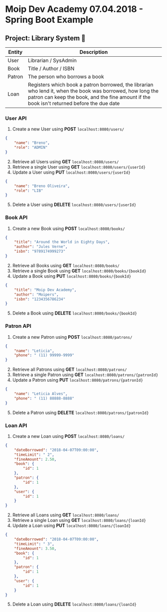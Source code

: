 # Moip Dev Academy 07.04.2018 - Spring Boot Example
## Project: Library System :book: ##

Entity | Description
------------ | -------------
User | Librarian / SysAdmin
Book | Title / Author / ISBN
Patron | The person who borrows a book
Loan | Registers which book a patron borrowed, the librarian who lend it, when the book was borrowed, how long the patron can keep the book, and the fine amount if the book isn't returned before the due date

### User API ###
1. Create a new User using **POST** `localhost:8080/users/`
```json
{
    "name": "Breno",
    "role": "ADMIN"
}
```
2. Retrieve all Users using **GET** `localhost:8080/users/`
3. Retrieve a single User using **GET** `localhost:8080/users/{userId}`
4. Update a User using **PUT** `localhost:8080/users/{userId}`
```json
{
    "name": "Breno Oliveira",
    "role": "LIB"
}
```
5. Delete a User using **DELETE** `localhost:8080/users/{userId}`

### Book API ###
1. Create a new Book using **POST** `localhost:8080/books/`
```json
{
    "title": "Around the World in Eighty Days",
    "author": "Jules Verne",
    "isbn": "9789174999273"
}
```
2. Retrieve all Books using **GET** `localhost:8080/books/`
3. Retrieve a single Book using **GET** `localhost:8080/books/{bookId}`
4. Update a Book using **PUT** `localhost:8080/books/{bookId}`
```json
{
    "title": "Moip Dev Academy",
    "author": "Moipers",
    "isbn": "1234356786234"
}
```
5. Delete a Book using **DELETE** `localhost:8080/books/{bookId}`

### Patron API ###
1. Create a new Patron using **POST** `localhost:8080/patrons/`
```json
{
    "name": "Leticia",
    "phone": " (11) 99999-9999"
}
```
2. Retrieve all Patrons using **GET** `localhost:8080/patrons/`
3. Retrieve a single Patron using **GET** `localhost:8080/patrons/{patronId}`
4. Update a Patron using **PUT** `localhost:8080/patrons/{patronId}`
```json
{
    "name": "Leticia Alves",
    "phone": " (11) 88888-8888"
}
```
5. Delete a Patron using **DELETE** `localhost:8080/patrons/{patronId}`

### Loan API ###
1. Create a new Loan using **POST** `localhost:8080/loans/`
```json
{
    "dateBorrowed": "2018-04-07T09:00:00",
    "timeLimit": " 2",
    "fineAmount": 2.50,
    "book": {
    	"id": 1
    },
    "patron": {
    	"id": 1
    },
    "user": { 
    	"id": 1
    }
}
```
2. Retrieve all Loans using **GET** `localhost:8080/loans/`
3. Retrieve a single Loan using **GET** `localhost:8080/loans/{loanId}`
4. Update a Loan using **PUT** `localhost:8080/loans/{loanId}`
```json
{
    "dateBorrowed": "2018-04-07T09:00:00",
    "timeLimit": " 3",
    "fineAmount": 3.50,
    "book": {
    	"id": 1
    },
    "patron": {
    	"id": 1
    },
    "user": { 
    	"id": 1
    }
}
```
5. Delete a Loan using **DELETE** `localhost:8080/loans/{loanId}`
